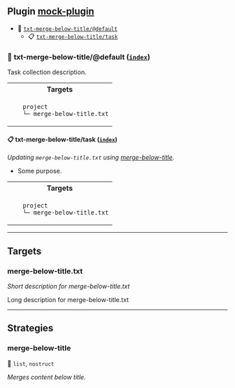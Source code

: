 ## Plugin [mock-plugin](https://www.npmjs.com/package/mock-plugin)

- <a name="mock-plugin-task-idx-ref-txt-merge-below-titledefault">:open_file_folder:</a> <a href="#mock-plugin-task-ref-txt-merge-below-titledefault">`txt-merge-below-title/@default`</a>
  - <a name="mock-plugin-task-idx-ref-txt-merge-below-titletask">:clipboard:</a> <a href="#mock-plugin-task-ref-txt-merge-below-titletask">`txt-merge-below-title/task`</a>

### :open_file_folder: <a name="mock-plugin-task-ref-txt-merge-below-titledefault">txt-merge-below-title/@default</a> (<a href="#mock-plugin-task-idx-ref-txt-merge-below-titledefault">`index`</a>)

Task collection description.

<table>
  <tbody>
    <tr>
      <th>Targets</th>
    </tr>
    <tr>
      <td align="left" valign="top">
        <ul>
<code>project</code><br/>
<code>└─&nbsp;<a&nbsp;name="mock-plugin-target-ref-merge-below-titletxt">merge-below-title.txt</a></code><br/>
        </ul>
      </td>
    </tr>
  </tbody>
</table>

#### :clipboard: <a name="mock-plugin-task-ref-txt-merge-below-titletask">txt-merge-below-title/task</a> (<a href="#mock-plugin-task-idx-ref-txt-merge-below-titletask">`index`</a>)

_Updating `merge-below-title.txt` using <a href="#mock-plugin-strat-ref-merge-below-title">merge-below-title</a>._

- Some purpose.

<table>
  <tbody>
    <tr>
      <th>Targets</th>
    </tr>
    <tr>
      <td align="left" valign="top">
        <ul>
<code>project</code><br/>
<code>└─&nbsp;<a&nbsp;name="mock-plugin-target-ref-merge-below-titletxt">merge-below-title.txt</a></code><br/>
        </ul>
      </td>
    </tr>
  </tbody>
</table>

------

## Targets

### <a name="mock-plugin-target-ref-merge-below-titletxt">merge-below-title.txt</a>  

*Short description for merge-below-title.txt*

Long description for merge-below-title.txt

------

## Strategies

### <a name="mock-plugin-strat-ref-merge-below-title">merge-below-title</a>  

:small_blue_diamond: `list`, `nostruct`

*Merges content below title.*

